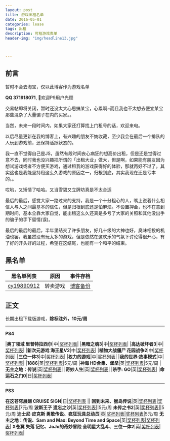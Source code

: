```yaml
---
layout: post
title: 游戏出租名单
date: 2016-05-01
categories: lease
tags: 出租
description: 可租游戏表单
header-img: "img/headline13.jpg"



---
```





## 前言

暂时不会去淘宝，仅以此博客作为游戏名单

**QQ 371918071**, 欢迎P9用户光顾

交易帖即将关闭，暂时还没太大心思搞某宝，心累啊~而且我也不太想去便宜某宝那些混杂了大量骗子在内的买家。。

当然，未来一段时间内，如果大家还打算找上门租号的话，欢迎来电。

以后尽量更新在我的博客上，有兴趣的朋友不妨收藏，至少我会在最后一个排队的人玩到游戏前，还保持活跃状态的。

我一直不觉得自己是JS，虽然有段时间丧心病狂的想高价出租，但是还是觉得过意不去，同时我也没兴趣把所谓的「出租大业」做大，但是啊，如果能有朋友因为想试游戏或者不方便买游戏，通过租我的游戏获得好的体验，那就再好不过了。其实这也是我能坚持租这么久游戏的原因之一，归根到底，其实我现在还是亏本的。。

哎哟，又矫情了哈哈。又当雪碧又立牌坊真是不太合适

最后的最后，感觉大家一路过来的支持，我是一个十分粗心的人，嘴上说着什么相信人与人之间最基本的信任，但是归根到底还是怕麻烦。不设置押金，也不在意到期时间，基本全靠大家自觉，能出租这么久还真是多亏了大家的关照和其他没出手的骗子的手下留情(误)。

最后的最后的最后，半年里结交了许多朋友，好几十级的大神也好，臭味相投的机油也罢，我虽然没有玩太多的游戏，但是依然在这欢乐的气氛下讨论得很开心，有了好的开头好的过程，希望在这结尾，也能有一个和平的结束。





## 黑名单

黑名单列表|原因|事件存档
----|----|----
[cy19890912](http://d7vg.com/psnid/cy19890912)|转卖游戏|[博客备份](http://sinhya.com/lease/2016/04/26/Blacklist-v1/)

## 正文

长期出租下载版游戏，**除标注外，10元/周**

---


**PS4**

|**奥丁领域 里普特拉西尔**|中|[奖杯列表](http://d7vg.com/psngame/7394)|
|**黑暗之魂3**|中|[奖杯列表](http://d7vg.com/psngame/7897)|
|**高达破坏者3**|中|[奖杯列表](http://d7vg.com/psngame/9890)|
|**新次元游戏 海王星V2**|中|[奖杯列表](http://d7vg.com/psngame/9579)|
|**植物大战僵尸 花园战争2**|中|[奖杯列表](http://d7vg.com/psngame/8488)|
|**三位一体3**|中|[奖杯列表](http://d7vg.com/psngame/9430)|
|**权力的游戏**|中|[奖杯列表](http://d7vg.com/psngame/7882)|
|**我的世界:故事模式**|中|[奖杯列表](http://d7vg.com/psngame/8964)|
|**1886**|英|[奖杯列表](http://d7vg.com/psngame/6616)|5元/周
|**神海 HD合集、堡垒**|英|[奖杯列表](http://d7vg.com/psngame/8609)|5元/周
|**无主之地：传说**|英|[奖杯列表](http://d7vg.com/psngame/7228)|
|**奇妙人生**|英|[奖杯列表](http://d7vg.com/psngame/7875)|
|**杀手: GO**|英|[奖杯列表](http://d7vg.com/psngame/10328)|
|**命运石之门0**|日|[奖杯列表](http://d7vg.com/psngame/9217)|

---

**PS3**


**在这苍穹展翅 CRUISE SIGN**|日|[奖杯列表](http://d7vg.com/psngame/7214) ||
**回到未来、猴岛传说**|英|[奖杯列表](http://d7vg.com/psngame/2751)|[奖杯列表](http://d7vg.com/psngame/1327)|7元/周
**波斯王子 遗忘之沙**|英|[奖杯列表](http://d7vg.com/psngame/1112)||5元/周
**未传之书2**|英|[奖杯列表](http://d7vg.com/psngame/8827)||5元/周
**迪士尼·皮克斯 勇敢传说、疯狂玩具总动员**|英|[奖杯列表](http://d7vg.com/psngame/3056)|[奖杯列表](http://d7vg.com/psngame/3780)|5元/周
**无主之地：传说、Sam and Max: Beyond Time and Space**|英|[奖杯列表](http://d7vg.com/psngame/6140)|[奖杯列表](http://d7vg.com/psngame/2048)|
**X苍翼 失落 记忆、JoJo的奇妙冒险 全明星大乱斗、三位一体2**|英|[奖杯列表](http://d7vg.com/psngame/8253)|[奖杯列表](http://d7vg.com/psngame/2044)|

